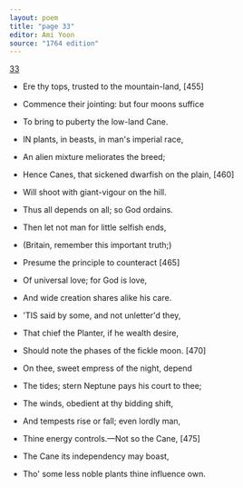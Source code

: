 ```yaml
---
layout: poem
title: "page 33"
editor: Ami Yoon
source: "1764 edition"
---
```



[33]()  

- Ere thy tops, trusted to the mountain-land, [455]  
- Commence their jointing: but four moons suffice  
- To bring to puberty the low-land Cane.  

- IN plants, in beasts, in man's imperial race,  
- An alien mixture meliorates the breed;  
- Hence Canes, that sickened dwarfish on the plain, [460]  
- Will shoot with giant-vigour on the hill.  
- Thus all depends on all; so God ordains.  
- Then let not man for little selfish ends,  
- \(Britain, remember this important truth;\)  
- Presume the principle to counteract [465]  
- Of universal love; for God is love,  
- And wide creation shares alike his care.  

- 'TIS said by some, and not unletter'd they,  
- That chief the Planter, if he wealth desire,  
- Should note the phases of the fickle moon. [470]  
- On thee, sweet empress of the night, depend  
- The tides; stern Neptune pays his court to thee;  
- The winds, obedient at thy bidding shift,  
- And tempests rise or fall; even lordly man,  
- Thine energy controls.—Not so the Cane, [475]  
- The Cane its independency may boast,  
- Tho' some less noble plants thine influence own.
